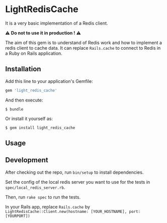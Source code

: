 # LightRedisCache


It is a very basic implementation of a Redis client.

:warning: **Do not to use it in production !** :warning:

The aim of this gem is to understand of Redis work and how to implement a redis client to cache data.
It can replace `Rails.cache` to connect to Redis in a Ruby on Rails application.

## Installation

Add this line to your application's Gemfile:

```ruby
gem 'light_redis_cache'
```

And then execute:
```
$ bundle
```

Or install it yourself as:
```
$ gem install light_redis_cache
```

## Usage

## Development

After checking out the repo, run `bin/setup` to install dependencies.

Set the config of the local redis server you want to use for the tests in `spec/local_redis_server.rb`.

Then, run `rake spec` to run the tests.

In your Rails app, replace `Rails.cache` by `LightRedisCache::Client.new(hostname: [YOUR_HOSTNAME], port: [YOURPORT])`
